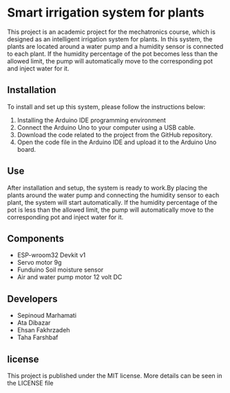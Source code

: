 # Smart irrigation system for plants

This project is an academic project for the mechatronics course, which is designed as an intelligent irrigation system for plants. In this system, the plants are located around a water pump and a humidity sensor is connected to each plant. If the humidity percentage of the pot becomes less than the allowed limit, the pump will automatically move to the corresponding pot and inject water for it.

## Installation

To install and set up this system, please follow the instructions below:

1. Installing the Arduino IDE programming environment
2. Connect the Arduino Uno to your computer using a USB cable.
3. Download the code related to the project from the GitHub repository.
4. Open the code file in the Arduino IDE and upload it to the Arduino Uno board.

## Use

After installation and setup, the system is ready to work.By placing the plants around the water pump and connecting the humidity sensor to each plant, the system will start automatically. If the humidity percentage of the pot is less than the allowed limit, the pump will automatically move to the corresponding pot and inject water for it.

## Components
- ESP-wroom32 Devkit v1
- Servo motor 9g
- Funduino Soil moisture sensor 
- Air and water pump motor 12 volt DC



## Developers

- Sepinoud Marhamati
- Ata Dibazar
- Ehsan Fakhrzadeh
- Taha Farshbaf

## license

This project is published under the MIT license. More details can be seen in the LICENSE file
